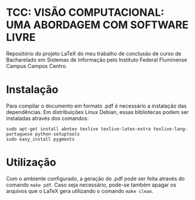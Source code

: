 TCC: VISÃO COMPUTACIONAL: UMA ABORDAGEM COM SOFTWARE LIVRE
===

Repositório do projeto LaTeX do meu trabalho de conclusão de curso de Bacharelado em Sistemas de Informação pelo Instituto Federal Fluminense Campus Campos Centro.

# Instalação

Para compilar o documento em formato .pdf é necessário a instalação das dependências. Em distribuições Linux Debian, essas bibliotecas podem ser instaladas através dos comandos:

    sudo apt-get install abntex texlive texlive-latex-extra texlive-lang-portuguese python-setuptools
    sudo easy_install pygments
    
# Utilização

Com o ambiente configurado, a geração do .pdf pode ser feita através do comando `make pdf`. Caso seja necessário, pode-se também apagar os arquivos que o LaTeX gera utilizando o comando `make clean`.
